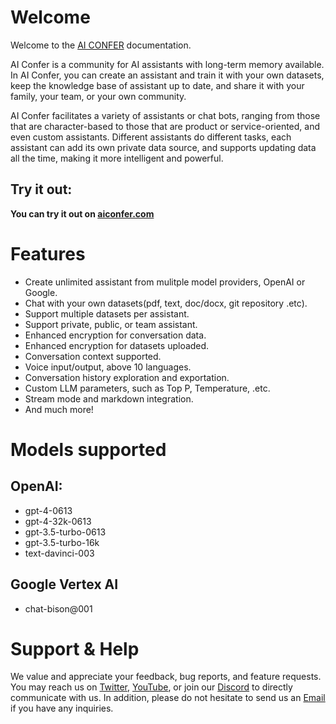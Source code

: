 # Welcome

Welcome to the [AI CONFER](https://aiconfer.com) documentation.

AI Confer is a community for AI assistants with long-term memory available. In AI Confer, you can create an assistant and train it with your own datasets, keep the knowledge base of assistant up to date, and share it with your family, your team, or your own community.

AI Confer facilitates a variety of assistants or chat bots, ranging from those that are character-based to those that are product or service-oriented, and even custom assistants. Different assistants do different tasks, each assistant can add its own private data source, and supports updating data all the time, making it more intelligent and powerful.

## Try it out:
**You can try it out on [aiconfer.com](https://aiconfer.com/)**

# Features

+ Create unlimited assistant from mulitple model providers, OpenAI or Google.
+ Chat with your own datasets(pdf, text, doc/docx, git repository .etc).
+ Support multiple datasets per assistant.
+ Support private, public, or team assistant. 
+ Enhanced encryption for conversation data.
+ Enhanced encryption for datasets uploaded.
+ Conversation context supported.
+ Voice input/output, above 10 languages.
+ Conversation history exploration and exportation.
+ Custom LLM parameters, such as Top P, Temperature, .etc.
+ Stream mode and markdown integration.
+ And much more!


# Models supported

## OpenAI:
+  gpt-4-0613
+  gpt-4-32k-0613
+  gpt-3.5-turbo-0613
+  gpt-3.5-turbo-16k
+  text-davinci-003

## Google Vertex AI
+  chat-bison@001

# Support & Help

We value and appreciate your feedback, bug reports, and feature requests. You may reach us on [Twitter](https://twitter.com/AiConfer), [YouTube](https://www.youtube.com/channel/UCbLGVbs_3V4hkZHVdfk-ZpA), or join our [Discord](https://discord.gg/4JaeYr9Vqk) to directly communicate with us. In addition, please do not hesitate to send us an [Email](mailto:support@aiconfer.com) if you have any inquiries.